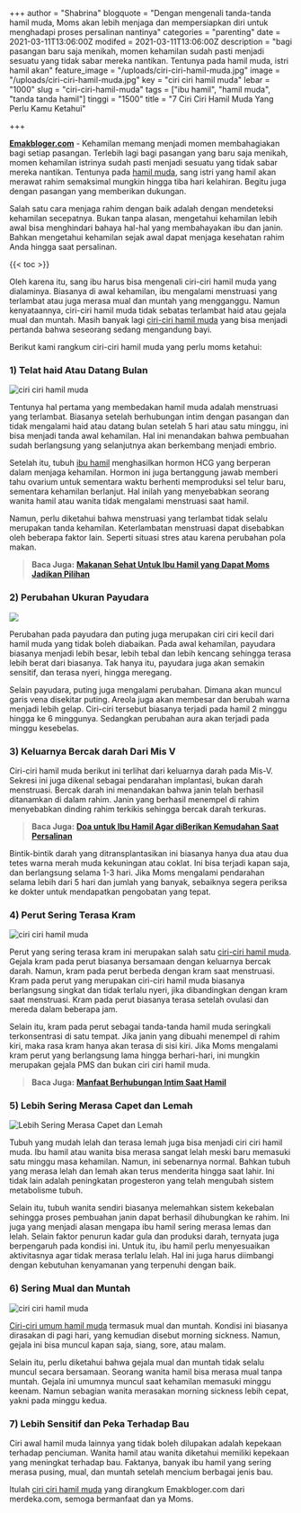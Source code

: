 +++
author = "Shabrina"
blogquote = "Dengan mengenali tanda-tanda hamil muda, Moms akan lebih menjaga dan mempersiapkan diri untuk menghadapi proses persalinan nantinya"
categories = "parenting"
date = 2021-03-11T13:06:00Z
modifed = 2021-03-11T13:06:00Z
description = "bagi pasangan baru saja menikah, momen kehamilan sudah pasti menjadi sesuatu yang tidak sabar mereka nantikan. Tentunya pada hamil muda, istri hamil akan"
feature_image = "/uploads/ciri-ciri-hamil-muda.jpg"
image = "/uploads/ciri-ciri-hamil-muda.jpg"
key = "ciri ciri hamil muda"
lebar = "1000"
slug = "ciri-ciri-hamil-muda"
tags = ["ibu hamil", "hamil muda", "tanda tanda hamil"]
tinggi = "1500"
title = "7 Ciri Ciri Hamil Muda Yang Perlu Kamu Ketahui"

+++

[**Emakbloger.com**](/) - Kehamilan memang menjadi momen membahagiakan bagi setiap pasangan. Terlebih lagi bagi pasangan yang baru saja menikah, momen kehamilan istrinya sudah pasti menjadi sesuatu yang tidak sabar mereka nantikan. Tentunya pada [hamil muda](/tags/hamil-muda), sang istri yang hamil akan merawat rahim semaksimal mungkin hingga tiba hari kelahiran. Begitu juga dengan pasangan yang memberikan dukungan.

Salah satu cara menjaga rahim dengan baik adalah dengan mendeteksi kehamilan secepatnya. Bukan tanpa alasan, mengetahui kehamilan lebih awal bisa menghindari bahaya hal-hal yang membahayakan ibu dan janin. Bahkan mengetahui kehamilan sejak awal dapat menjaga kesehatan rahim Anda hingga saat persalinan.

{{< toc >}}

Oleh karena itu, sang ibu harus bisa mengenali ciri-ciri hamil muda yang dialaminya. Biasanya di awal kehamilan, ibu mengalami menstruasi yang terlambat atau juga merasa mual dan muntah yang mengganggu. Namun kenyataannya, ciri-ciri hamil muda tidak sebatas terlambat haid atau gejala mual dan muntah. Masih banyak lagi [ciri-ciri hamil muda](/tags/hamil-muda) yang bisa menjadi pertanda bahwa seseorang sedang mengandung bayi.

Berikut kami rangkum ciri-ciri hamil muda yang perlu moms ketahui:

### 1) Telat haid Atau Datang Bulan

![ciri ciri hamil muda](/uploads/terlambat-haid-atau-datang-bulan.jpg)

Tentunya hal pertama yang membedakan hamil muda adalah menstruasi yang terlambat. Biasanya setelah berhubungan intim dengan pasangan dan tidak mengalami haid atau datang bulan setelah 5 hari atau satu minggu, ini bisa menjadi tanda awal kehamilan. Hal ini menandakan bahwa pembuahan sudah berlangsung yang selanjutnya akan berkembang menjadi embrio.

Setelah itu, tubuh [ibu hamil](/tags/ibu-hamil) menghasilkan hormon HCG yang berperan dalam menjaga kehamilan. Hormon ini juga bertanggung jawab memberi tahu ovarium untuk sementara waktu berhenti memproduksi sel telur baru, sementara kehamilan berlanjut. Hal inilah yang menyebabkan seorang wanita hamil atau wanita tidak mengalami menstruasi saat hamil.

Namun, perlu diketahui bahwa menstruasi yang terlambat tidak selalu merupakan tanda kehamilan. Keterlambatan menstruasi dapat disebabkan oleh beberapa faktor lain. Seperti situasi stres atau karena perubahan pola makan.

> **Baca Juga:** [**Makanan Sehat Untuk Ibu Hamil yang Dapat Moms Jadikan Pilihan**](https://www.emakbloger.com/makanan-sehat-untuk-ibu-hamil/)

### 2) Perubahan Ukuran Payudara

![](/uploads/perubahan-payudara.jpg)

Perubahan pada payudara dan puting juga merupakan ciri ciri kecil dari hamil muda yang tidak boleh diabaikan. Pada awal kehamilan, payudara biasanya menjadi lebih besar, lebih tebal dan lebih kencang sehingga terasa lebih berat dari biasanya. Tak hanya itu, payudara juga akan semakin sensitif, dan terasa nyeri, hingga meregang.

Selain payudara, puting juga mengalami perubahan. Dimana akan muncul garis vena disekitar puting. Areola juga akan membesar dan berubah warna menjadi lebih gelap. Ciri-ciri tersebut biasanya terjadi pada hamil 2 minggu hingga ke 6 minggunya. Sedangkan perubahan aura akan terjadi pada minggu kesebelas.

### 3) Keluarnya Bercak darah Dari Mis V

Ciri-ciri hamil muda berikut ini terlihat dari keluarnya darah pada Mis-V. Sekresi ini juga dikenal sebagai pendarahan implantasi, bukan darah menstruasi. Bercak darah ini menandakan bahwa janin telah berhasil ditanamkan di dalam rahim. Janin yang berhasil menempel di rahim menyebabkan dinding rahim terkikis sehingga bercak darah terkuras.

> **Baca Juga:** [**Doa untuk Ibu Hamil Agar diBerikan Kemudahan Saat Persalinan**](https://www.emakbloger.com/doa-untuk-ibu-hamil/)

Bintik-bintik darah yang ditransplantasikan ini biasanya hanya dua atau dua tetes warna merah muda kekuningan atau coklat. Ini bisa terjadi kapan saja, dan berlangsung selama 1-3 hari. Jika Moms mengalami pendarahan selama lebih dari 5 hari dan jumlah yang banyak, sebaiknya segera periksa ke dokter untuk mendapatkan pengobatan yang tepat.

### 4) Perut Sering Terasa Kram

![ciri ciri hamil muda](/uploads/perut-sering-terasa-kram.jpg)

Perut yang sering terasa kram ini merupakan salah satu [ciri-ciri hamil muda](/tags/tanda-tanda-hamil). Gejala kram pada perut biasanya bersamaan dengan keluarnya bercak darah. Namun, kram pada perut berbeda dengan kram saat menstruasi. Kram pada perut yang merupakan ciri-ciri hamil muda biasanya berlangsung singkat dan tidak terlalu nyeri, jika dibandingkan dengan kram saat menstruasi. Kram pada perut biasanya terasa setelah ovulasi dan mereda dalam beberapa jam.

Selain itu, kram pada perut sebagai tanda-tanda hamil muda seringkali terkonsentrasi di satu tempat. Jika janin yang dibuahi menempel di rahim kiri, maka rasa kram hanya akan terasa di sisi kiri. Jika Moms mengalami kram perut yang berlangsung lama hingga berhari-hari, ini mungkin merupakan gejala PMS dan bukan ciri ciri hamil muda.

> **Baca Juga:** [**Manfaat Berhubungan Intim Saat Hamil**](https://www.emakbloger.com/berhubungan-intim-saat-hamil/)

### 5) Lebih Sering Merasa Capet dan Lemah

![Lebih Sering Merasa Capet dan Lemah](/uploads/lebih-sering-merasa-capek-dan-lemah.jpg)

Tubuh yang mudah lelah dan terasa lemah juga bisa menjadi ciri ciri hamil muda. Ibu hamil atau wanita bisa merasa sangat lelah meski baru memasuki satu minggu masa kehamilan. Namun, ini sebenarnya normal. Bahkan tubuh yang merasa lelah dan lemah akan terus menderita hingga saat lahir. Ini tidak lain adalah peningkatan progesteron yang telah mengubah sistem metabolisme tubuh.

Selain itu, tubuh wanita sendiri biasanya melemahkan sistem kekebalan sehingga proses pembuahan janin dapat berhasil dihubungkan ke rahim. Ini juga yang menjadi alasan mengapa ibu hamil sering merasa lemas dan lelah. Selain faktor penurun kadar gula dan produksi darah, ternyata juga berpengaruh pada kondisi ini. Untuk itu, ibu hamil perlu menyesuaikan aktivitasnya agar tidak merasa terlalu lelah. Hal ini juga harus diimbangi dengan kebutuhan kenyamanan yang terpenuhi dengan baik.

### 6) Sering Mual dan Muntah

![ciri ciri hamil muda](/uploads/seing-mual-dan-muntah.jpg)

[Ciri-ciri umum hamil muda](/tags/hamil-muda) termasuk mual dan muntah. Kondisi ini biasanya dirasakan di pagi hari, yang kemudian disebut morning sickness. Namun, gejala ini bisa muncul kapan saja, siang, sore, atau malam.

Selain itu, perlu diketahui bahwa gejala mual dan muntah tidak selalu muncul secara bersamaan. Seorang wanita hamil bisa merasa mual tanpa muntah. Gejala ini umumnya muncul saat kehamilan memasuki minggu keenam. Namun sebagian wanita merasakan morning sickness lebih cepat, yakni pada minggu kedua.

### 7) Lebih Sensitif dan Peka Terhadap Bau

Ciri awal hamil muda lainnya yang tidak boleh dilupakan adalah kepekaan terhadap penciuman. Wanita hamil atau wanita diketahui memiliki kepekaan yang meningkat terhadap bau. Faktanya, banyak ibu hamil yang sering merasa pusing, mual, dan muntah setelah mencium berbagai jenis bau.

Itulah [ciri ciri hamil muda](/tags/hamil-muda) yang dirangkum Emakbloger.com dari merdeka.com, semoga bermanfaat dan ya Moms.
